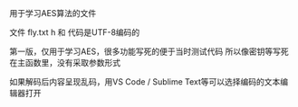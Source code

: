 用于学习AES算法的文件

文件 fly.txt h 和 代码是UTF-8编码的

第一版，仅用于学习AES，很多功能写死的便于当时测试代码
所以像密钥等写死在主函数里，没有采取参数形式

如果解码后内容呈现乱码，用VS Code / Sublime Text等可以选择编码的文本编辑器打开
